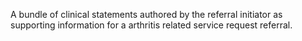 A bundle of clinical statements authored by the referral initiator as supporting information for a arthritis related service request referral.